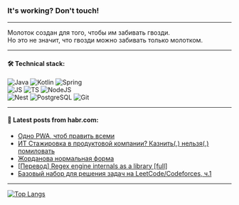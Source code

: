 ### It's working? Don't touch!

---
Молоток создан для того, чтобы им забивать гвозди. <br>
Но это не значит, что гвозди можно забивать только молотком.

---

#### 🛠️ Technical stack:

![Java](https://img.shields.io/badge/Java-informational?logo=Oracle&style=flat&logoColor=white&color=FF4500)
![Kotlin](https://img.shields.io/badge/Kotlin-informational?logo=Kotlin&style=flat&logoColor=white&color=774D97)
![Spring](https://img.shields.io/badge/SpringBoot-informational?logo=SpringBoot&style=flat&logoColor=white&color=6DB33F) <br>
![JS](https://img.shields.io/badge/JS-informational?logo=javaScript&style=flat&logoColor=black&color=F7Df1E)
![TS](https://img.shields.io/badge/TypeScript-informational?logo=typeScript&style=flat&logoColor=black&color=0667A8)
![NodeJS](https://img.shields.io/badge/NodeJS-informational?logo=node.js&style=flat&logoColor=white&color=70A760) <br>
![Nest](https://img.shields.io/badge/NestJS-informational?logo=NestJS&style=flat&logoColor=white&color=E0234E)
![PostgreSQL](https://img.shields.io/badge/PostgreSQL-informational?logo=PostgreSQL&style=flat&logoColor=white&color=DAA520)
![Git](https://img.shields.io/badge/Git-informational?logo=git&style=flat&logoColor=white&color=778899)

___

#### 💬 Latest posts from habr.com:

<!-- BLOG-POST-LIST:START -->
- [Одно PWA, чтоб править всеми](https://habr.com/ru/companies/jugru/articles/755844/?utm_source=habrahabr&utm_medium=rss&utm_campaign=755844)
- [ИТ Стажировка в продуктовой компании? Казнить&lpar;,&rpar; нельзя&lpar;,&rpar; помиловать](https://habr.com/ru/companies/banki/articles/755948/?utm_source=habrahabr&utm_medium=rss&utm_campaign=755948)
- [Жорданова нормальная форма](https://habr.com/ru/articles/755950/?utm_source=habrahabr&utm_medium=rss&utm_campaign=755950)
- [[Перевод] Regex engine internals as a library [full]](https://habr.com/ru/articles/755940/?utm_source=habrahabr&utm_medium=rss&utm_campaign=755940)
- [Базовый набор для решения задач на LeetCode/Codeforces, ч.1](https://habr.com/ru/articles/755932/?utm_source=habrahabr&utm_medium=rss&utm_campaign=755932)
<!-- BLOG-POST-LIST:END -->

---
[![Top Langs](https://github-readme-stats-git-master-advtsetting-gmailcom.vercel.app/api/top-langs/?username=zloylis&langs_count=10&hide_title=false&title_color=e6edf3&size_weight=0.5&count_weight=0.5&layout=compact&hide_border=true&theme=dracula)](https://github.com/zloylis)

<!-- ![GitHub stats](https://github-readme-stats-git-master-advtsetting-gmailcom.vercel.app/api?username=zloylis&show_icons=true&hide_border=true&theme=dracula&hide_title=true&include_all_commits=true&count_private=true&hide=contribs&hide_rank=true) -->
